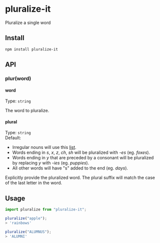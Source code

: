 # pluralize-it

Pluralize a single word

## Install

```sh
npm install pluralize-it
```

## API

### plur(word)

#### word

Type: `string`

The word to pluralize.

#### plural

Type: `string`\
Default:

- Irregular nouns will use this [list](https://github.com/sindresorhus/irregular-plurals/blob/main/irregular-plurals.json).
- Words ending in _s_, _x_, _z_, _ch_, _sh_ will be pluralized with _-es_ (eg. _foxes_).
- Words ending in _y_ that are preceded by a consonant will be pluralized by replacing _y_ with _-ies_ (eg. _puppies_).
- All other words will have "s" added to the end (eg. _days_).

Explicitly provide the pluralized word.
The plural suffix will match the case of the last letter in the word.

## Usage

```js
import pluralize from "pluralize-it";

pluralize("apple");
> 'rainbows'

pluralize("ALUMNUS");
> 'ALUMNI'
```
